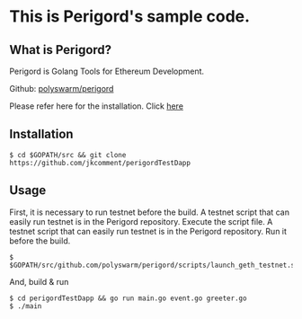 # This is Perigord's sample code.

## What is Perigord?
Perigord is Golang Tools for Ethereum Development.

Github: [polyswarm/perigord](https://github.com/polyswarm/perigord)

Please refer here for the installation. Click [here](https://github.com/polyswarm/perigord)

## Installation
```
$ cd $GOPATH/src && git clone https://github.com/jkcomment/perigordTestDapp
```

## Usage
First, it is necessary to run testnet before the build. A testnet script that can easily run testnet is in the Perigord repository. Execute the script file.
A testnet script that can easily run testnet is in the Perigord repository. Run it before the build.

```
$ $GOPATH/src/github.com/polyswarm/perigord/scripts/launch_geth_testnet.sh
```

And, build & run
```
$ cd perigordTestDapp && go run main.go event.go greeter.go
$ ./main
```
